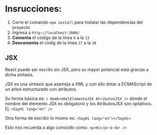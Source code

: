 # Insrucciones:

1. Corre el comando `npm install` para instalar las dependencias del proyecto
2. Ingresa a `http://localhost:3000/`
3. **Comenta** el código de la línea `6` a la `13`
4. **Descomenta** el códig de la línea `17` a la `28`


## JSX

React puede ser escrito sin JSX, pero su mayor potencial está gracias a dicha
sintaxis.

JSX es una sintaxis que asemeja a XML y con ello dotar a ECMAScript de un árbol
estructurado con atributos.

Su forma básica es: `< NombreDelElementoJSX AtributosJSX />` dónde el nombre del
elemento JSX es obligatorio y los AtributosJSX son optativos. Ej. `<SayHi lang="en" />`

Otra forma de escribir lo mismo es: `<SayHi lang="en"></SayHi>`

Esto nos recuerda a algo conocido como: `<p>Hi</p>` o `<br />`
